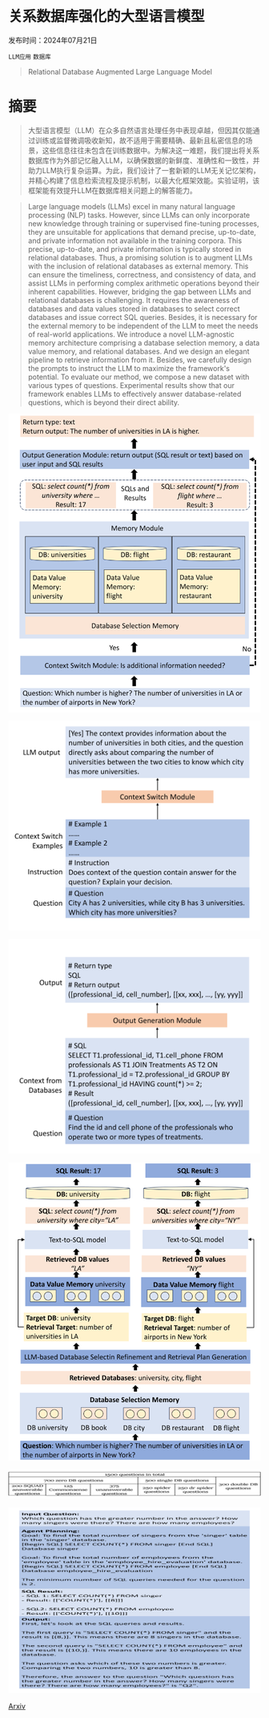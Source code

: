 # 关系数据库强化的大型语言模型

发布时间：2024年07月21日

`LLM应用` `数据库`

> Relational Database Augmented Large Language Model

# 摘要

> 大型语言模型（LLM）在众多自然语言处理任务中表现卓越，但因其仅能通过训练或监督微调吸收新知，故不适用于需要精确、最新且私密信息的场景，这些信息往往未包含在训练数据中。为解决这一难题，我们提出将关系数据库作为外部记忆融入LLM，以确保数据的新鲜度、准确性和一致性，并助力LLM执行复杂运算。为此，我们设计了一套新颖的LLM无关记忆架构，并精心构建了信息检索流程及提示机制，以最大化框架效能。实验证明，该框架能有效提升LLM在数据库相关问题上的解答能力。

> Large language models (LLMs) excel in many natural language processing (NLP) tasks. However, since LLMs can only incorporate new knowledge through training or supervised fine-tuning processes, they are unsuitable for applications that demand precise, up-to-date, and private information not available in the training corpora. This precise, up-to-date, and private information is typically stored in relational databases. Thus, a promising solution is to augment LLMs with the inclusion of relational databases as external memory. This can ensure the timeliness, correctness, and consistency of data, and assist LLMs in performing complex arithmetic operations beyond their inherent capabilities. However, bridging the gap between LLMs and relational databases is challenging. It requires the awareness of databases and data values stored in databases to select correct databases and issue correct SQL queries. Besides, it is necessary for the external memory to be independent of the LLM to meet the needs of real-world applications. We introduce a novel LLM-agnostic memory architecture comprising a database selection memory, a data value memory, and relational databases. And we design an elegant pipeline to retrieve information from it. Besides, we carefully design the prompts to instruct the LLM to maximize the framework's potential. To evaluate our method, we compose a new dataset with various types of questions. Experimental results show that our framework enables LLMs to effectively answer database-related questions, which is beyond their direct ability.

![关系数据库强化的大型语言模型](../../../paper_images/2407.15071/x1.png)

![关系数据库强化的大型语言模型](../../../paper_images/2407.15071/x2.png)

![关系数据库强化的大型语言模型](../../../paper_images/2407.15071/x3.png)

![关系数据库强化的大型语言模型](../../../paper_images/2407.15071/x4.png)

![关系数据库强化的大型语言模型](../../../paper_images/2407.15071/x5.png)

![关系数据库强化的大型语言模型](../../../paper_images/2407.15071/x6.png)

[Arxiv](https://arxiv.org/abs/2407.15071)